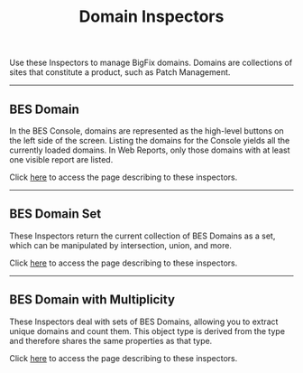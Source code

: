 ﻿---
title: Domain Inspectors
---

Use these Inspectors to manage BigFix domains. Domains are collections of sites that constitute a product, such as Patch Management.

---

## BES Domain

In the BES Console, domains are represented as the high-level buttons on the left side of the screen. 
Listing the domains for the Console yields all the currently loaded domains. 
In Web Reports, only those domains with at least one visible report are listed.

Click [here](/relevance/reference/bes-domain.html) to access the page describing to these inspectors.

---

## BES Domain Set

These Inspectors return the current collection of BES Domains as a set, which can be manipulated by intersection, union, and more.

Click [here](/relevance/reference/bes-domain-set.html) to access the page describing to these inspectors.

---

## BES Domain with Multiplicity

These Inspectors deal with sets of BES Domains, allowing you to extract unique domains and count them.
This object type is derived from the <bes domain> type and therefore shares the same properties as that type.

Click [here](/relevance/reference/bes-domain-with-multiplicity.html) to access the page describing to these inspectors.

